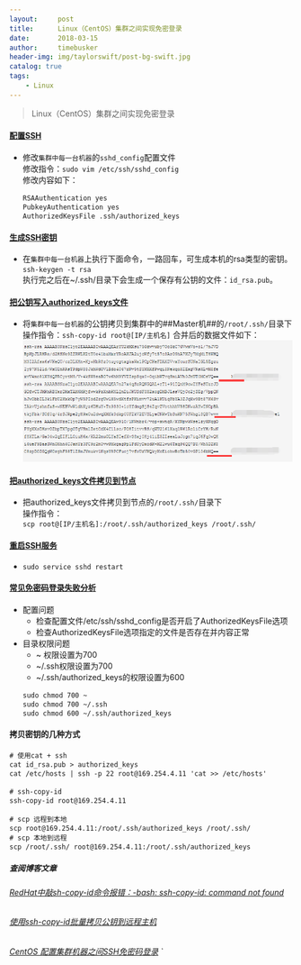 ```yaml
---
layout:     post
title:      Linux（CentOS）集群之间实现免密登录
date:       2018-03-15
author:     timebusker
header-img: img/taylorswift/post-bg-swift.jpg
catalog: true
tags:
    - Linux
---
```


> Linux（CentOS）集群之间实现免密登录

#### [配置SSH](#) 
- 修改`集群中每一台机器`的`sshd_config`配置文件  
  修改指令：`sudo vim /etc/ssh/sshd_config`  
  修改内容如下：  
  ```
  RSAAuthentication yes
  PubkeyAuthentication yes
  AuthorizedKeysFile .ssh/authorized_keys
  ```

#### [生成SSH密钥](http://note.youdao.com/noteshare?id=769ed229ebda530d067d808b91e99406&sub=DF72981E9BEA4079954C7FA73E686FC3) 
- 在`集群中每一台机器`上执行下面命令，一路回车，可生成本机的rsa类型的密钥。  
  `ssh-keygen -t rsa`     
  执行完之后在~/.ssh/目录下会生成一个保存有公钥的文件：`id_rsa.pub`。

#### [把公钥写入authorized_keys文件](#) 
- 将`集群中每一台机器`的公钥拷贝到集群中的##Master机##的`/root/.ssh/`目录下  
  操作指令：`ssh-copy-id root@[IP/主机名]` 
  合并后的数据文件如下：  
  ![image](/img/20180328-1/1.png?raw=true)  

#### [把authorized_keys文件拷贝到节点](#) 
- 把authorized_keys文件拷贝到节点的`/root/.ssh/`目录下  
   操作指令：  
  `scp root@[IP/主机名]:/root/.ssh/authorized_keys /root/.ssh/`  

#### [重启SSH服务](#) 
- `sudo service sshd restart`

#### [常见免密码登录失败分析](#) 
  - 配置问题
    + 检查配置文件/etc/ssh/sshd_config是否开启了AuthorizedKeysFile选项
    + 检查AuthorizedKeysFile选项指定的文件是否存在并内容正常
  - 目录权限问题
    + ~ 权限设置为700
    + ~/.ssh权限设置为700
    + ~/.ssh/authorized_keys的权限设置为600
    ```
	sudo chmod 700 ~
	sudo chmod 700 ~/.ssh
	sudo chmod 600 ~/.ssh/authorized_keys
	```

#### 拷贝密钥的几种方式
```
# 使用cat + ssh 
cat id_rsa.pub > authorized_keys 
cat /etc/hosts | ssh -p 22 root@169.254.4.11 'cat >> /etc/hosts'

# ssh-copy-id 
ssh-copy-id root@169.254.4.11 

# scp 远程到本地
scp root@169.254.4.11:/root/.ssh/authorized_keys /root/.ssh/
# scp 本地到远程
scp /root/.ssh/ root@169.254.4.11:/root/.ssh/authorized_keys
```
	
##### 查阅博客文章
###### [RedHat中敲sh-copy-id命令报错：-bash: ssh-copy-id: command not found](http://www.bubuko.com/infodetail-1662159.html)
###### [使用ssh-copy-id批量拷贝公钥到远程主机](https://segmentfault.com/a/1190000009832597)
###### [CentOS 配置集群机器之间SSH免密码登录](https://www.cnblogs.com/keitsi/p/5653520.html)  `